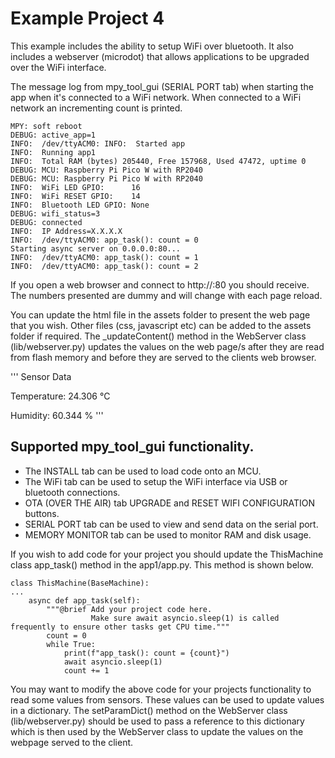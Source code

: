 # Example Project 4

This example includes the ability to setup WiFi over bluetooth. It also includes a webserver (microdot)
that allows applications to be upgraded over the WiFi interface.


The message log from mpy_tool_gui (SERIAL PORT tab) when starting the app when it's connected to a WiFi network.
When connected to a WiFi network an incrementing count is printed.

```
MPY: soft reboot
DEBUG: active_app=1
INFO:  /dev/ttyACM0: INFO:  Started app
INFO:  Running app1
INFO:  Total RAM (bytes) 205440, Free 157968, Used 47472, uptime 0
DEBUG: MCU: Raspberry Pi Pico W with RP2040
DEBUG: MCU: Raspberry Pi Pico W with RP2040
INFO:  WiFi LED GPIO:      16
INFO:  WiFi RESET GPIO:    14
INFO:  Bluetooth LED GPIO: None
DEBUG: wifi_status=3
DEBUG: connected
INFO:  IP Address=X.X.X.X
INFO:  /dev/ttyACM0: app_task(): count = 0
Starting async server on 0.0.0.0:80...
INFO:  /dev/ttyACM0: app_task(): count = 1
INFO:  /dev/ttyACM0: app_task(): count = 2
```

If you open a web browser and connect to http://<MCU IP ADDRESS>:80
you should receive. The numbers presented are dummy and will change
with each page reload. 

You can update the html file in the assets folder 
to present the web page that you wish. Other files (css, javascript etc) 
can be added to the assets folder if required. The _updateContent()
method in the WebServer class (lib/webserver.py) updates the values on the 
web page/s after they are read from flash memory and before they are served 
to the clients web browser.

'''
Sensor Data

Temperature: 24.306 °C

Humidity: 60.344 %
'''


## Supported mpy_tool_gui functionality.

- The INSTALL tab can be used to load code onto an MCU.
- The WiFi tab can be used to setup the WiFi interface via USB or bluetooth connections.
- OTA (OVER THE AIR) tab UPGRADE and RESET WIFI CONFIGURATION buttons.
- SERIAL PORT tab can be used to view and send data on the serial port.
- MEMORY MONITOR tab can be used to monitor RAM and disk usage.

If you wish to add code for your project you should update the ThisMachine class app_task() method in the app1/app.py. This method is shown below.

```
class ThisMachine(BaseMachine):
...
    async def app_task(self):
        """@brief Add your project code here. 
                  Make sure await asyncio.sleep(1) is called frequently to ensure other tasks get CPU time."""
        count = 0
        while True:
            print(f"app_task(): count = {count}")
            await asyncio.sleep(1)
            count += 1
```

You may want to modify the above code for your projects functionality to read some values from sensors. These values can be used to update values in a dictionary.
The setParamDict() method on the WebServer class (lib/webserver.py) should be used to pass a reference to this dictionary which is 
then used by the WebServer class to update the values on the webpage served to the client.
